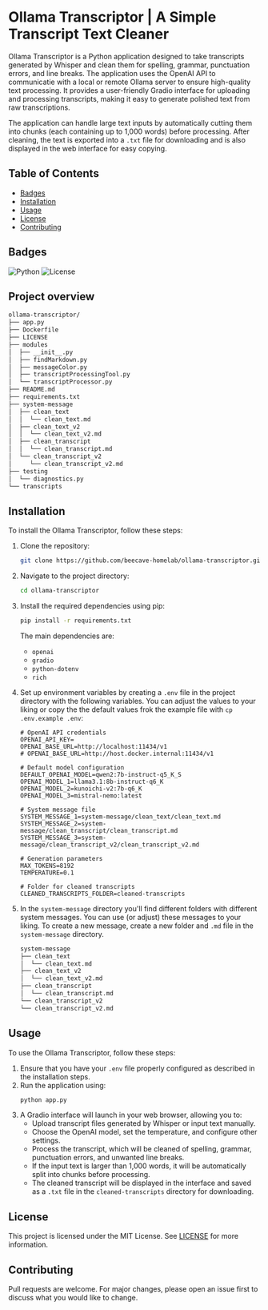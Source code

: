 # Ollama Transcriptor | A Simple Transcript Text Cleaner

Ollama Transcriptor is a Python application designed to take transcripts generated by Whisper and clean them for spelling, grammar, punctuation errors, and line breaks. The application uses the OpenAI API to communicatie with a local or remote Ollama server to ensure high-quality text processing. It provides a user-friendly Gradio interface for uploading and processing transcripts, making it easy to generate polished text from raw transcriptions.

The application can handle large text inputs by automatically cutting them into chunks (each containing up to 1,000 words) before processing. After cleaning, the text is exported into a `.txt` file for downloading and is also displayed in the web interface for easy copying.

## Table of Contents
- [Badges](#badges)
- [Installation](#installation)
- [Usage](#usage)
- [License](#license)
- [Contributing](#contributing)

## Badges
![Python](https://img.shields.io/badge/Python-3.12%2B-blue)
![License](https://img.shields.io/badge/License-MIT-yellow)

## Project overview
```md
ollama-transcriptor/
├── app.py
├── Dockerfile
├── LICENSE
├── modules
│  ├── __init__.py
│  ├── findMarkdown.py
│  ├── messageColor.py
│  ├── transcriptProcessingTool.py
│  └── transcriptProcessor.py
├── README.md
├── requirements.txt
├── system-message
│  ├── clean_text
│  │  └── clean_text.md
│  ├── clean_text_v2
│  │  └── clean_text_v2.md
│  ├── clean_transcript
│  │  └── clean_transcript.md
│  └── clean_transcript_v2
│     └── clean_transcript_v2.md
├── testing
│  └── diagnostics.py
└── transcripts
```

## Installation

To install the Ollama Transcriptor, follow these steps:

1. Clone the repository:
    ```bash
    git clone https://github.com/beecave-homelab/ollama-transcriptor.git
    ```
2. Navigate to the project directory:
    ```bash
    cd ollama-transcriptor
    ```
3. Install the required dependencies using pip:
    ```bash
    pip install -r requirements.txt
    ```

   The main dependencies are:
   - `openai`
   - `gradio`
   - `python-dotenv`
   - `rich`

4. Set up environment variables by creating a `.env` file in the project directory with the following variables. You can adjust the values to your liking or copy the the default values frok the example file with `cp .env.example .env`:
    ```env
    # OpenAI API credentials
    OPENAI_API_KEY=
    OPENAI_BASE_URL=http://localhost:11434/v1
    # OPENAI_BASE_URL=http://host.docker.internal:11434/v1

    # Default model configuration
    DEFAULT_OPENAI_MODEL=qwen2:7b-instruct-q5_K_S
    OPENAI_MODEL_1=llama3.1:8b-instruct-q6_K
    OPENAI_MODEL_2=kunoichi-v2:7b-q6_K
    OPENAI_MODEL_3=mistral-nemo:latest

    # System message file
    SYSTEM_MESSAGE_1=system-message/clean_text/clean_text.md
    SYSTEM_MESSAGE_2=system-message/clean_transcript/clean_transcript.md
    SYSTEM_MESSAGE_3=system-message/clean_transcript_v2/clean_transcript_v2.md

    # Generation parameters
    MAX_TOKENS=8192
    TEMPERATURE=0.1

    # Folder for cleaned transcripts
    CLEANED_TRANSCRIPTS_FOLDER=cleaned-transcripts
    ```

5. In the `system-message` directory you'll find different folders with different system messages. You can use (or adjust) these messages to your liking. To create a new message, create a new folder and `.md` file in the `system-message` directory.
    ```md
    system-message
    ├── clean_text
    │  └── clean_text.md
    ├── clean_text_v2
    │  └── clean_text_v2.md
    ├── clean_transcript
    │  └── clean_transcript.md
    └── clean_transcript_v2
    └── clean_transcript_v2.md
    ```

## Usage

To use the Ollama Transcriptor, follow these steps:

1. Ensure that you have your `.env` file properly configured as described in the installation steps.
2. Run the application using:
    ```bash
    python app.py
    ```
3. A Gradio interface will launch in your web browser, allowing you to:
   - Upload transcript files generated by Whisper or input text manually.
   - Choose the OpenAI model, set the temperature, and configure other settings.
   - Process the transcript, which will be cleaned of spelling, grammar, punctuation errors, and unwanted line breaks.
   - If the input text is larger than 1,000 words, it will be automatically split into chunks before processing.
   - The cleaned transcript will be displayed in the interface and saved as a `.txt` file in the `cleaned-transcripts` directory for downloading.

## License

This project is licensed under the MIT License. See [LICENSE](LICENSE) for more information.

## Contributing

Pull requests are welcome. For major changes, please open an issue first to discuss what you would like to change.